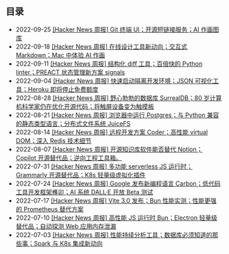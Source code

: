 ## 目录

- 2022-09-25 [[Hacker News 周报] Git 终端 UI；开源短链接服务；AI 作画图库](./2022Q3/2022-09-Hacker-News.md) 
- 2022-09-18 [[Hacker News 周报] 在线设计工具新动向；交互式 Markdown；Mac 中体验 AI 作画](./2022Q3/2022-09-Hacker-News.md) 
- 2022-09-11 [[Hacker News 周报] 结构化 diff 工具；百倍快的 Python linter；PREACT 状态管理新方案 signals](./2022Q3/2022-09-Hacker-News.md) 
- 2022-09-04 [[Hacker News 周报] 快速启动隔离开发环境；JSON 可视化工具；Heroku 即将停止免费额度](./2022Q3/2022-09-Hacker-News.md) 
- 2022-08-28 [[Hacker News 周报] 野心勃勃的数据库 SurrealDB；80 岁计算机科学家仍在优化开源代码；将触屏设备变为触摸板](./2022Q3/2022-08-Hacker-News.md) 
- 2022-08-21 [[Hacker News 周报] 浏览器中运行 Postgres；与 Python 兼容的静态类型语言；分布式文件系统 JuiceFS](./2022Q3/2022-08-Hacker-News.md) 
- 2022-08-14 [[Hacker News 周报] 远程开发方案 Coder；高性能 virtual DOM；深入 Redis 技术细节](./2022Q3/2022-08-Hacker-News.md) 
- 2022-08-07 [[Hacker News 周报] 开源知识库软件能否替代 Notion；Copilot 开源替代品；逆向工程工具箱。](./2022Q3/2022-08-Hacker-News.md) 
- 2022-07-31 [[Hacker News 周报] 多功能 serverless JS 运行时；Grammarly 开源替代品；K8s 轻量级虚拟化插件](./2022Q3/2022-07-Hacker-News.md) 
- 2022-07-24 [[Hacker News 周报] Google 发布新编程语言 Carbon；低代码工具开发框架榫卯；AI 系统 DALL·E 开放 Beta 测试](./2022Q3/2022-07-Hacker-News.md) 
- 2022-07-17 [[Hacker News 周报] Vite 3.0 发布；Bun 性能实测；性能更强的 Prometheus 替代方案](./2022Q3/2022-07-Hacker-News.md) 
- 2022-07-10 [[Hacker News 周报] 高性能 JS 运行时 Bun；Electron 轻量级替代品；自动探测 Web 应用内存泄漏](./2022Q3/2022-07-Hacker-News.md) 
- 2022-07-03 [[Hacker News 周报] 性能持续分析工具；数据库必须知道的那些事；Spark 与 K8s 集成新动向](./2022Q3/2022-07-Hacker-News.md) 
